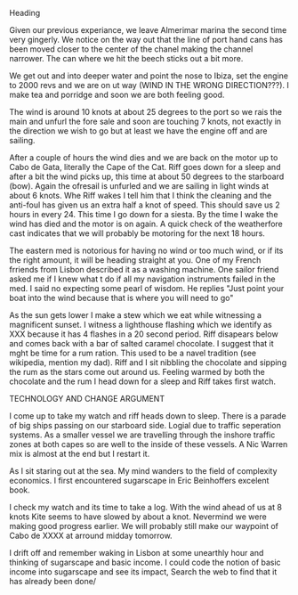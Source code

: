 
Heading


Given our previous experiance, we leave Almerimar marina the second time very gingerly.  We notice on the way out that the line of port hand cans has been moved closer to the center of the chanel making the channel narrower. The can where we hit the beech sticks out a bit more.

We get out and into deeper water and point the nose to Ibiza, set the engine to 2000 revs and we are on ut way (WIND IN THE WRONG DIRECTION???). I make tea and porridge and soon we are both feeling good. 

The wind is around 10 knots at about 25 degrees to the port so we rais the main and unfurl the fore sale and soon are touching 7 knots, not exactly in the direction we wish to go but at least we have the engine off and are sailing.

After a couple of hours the wind dies and we are back on the motor up to Cabo de Gata, literally the Cape of the Cat. Riff goes down for a sleep and after a bit the wind picks up, this time at about 50 degrees to the starboard (bow). Again the ofresail is unfurled and we are sailing in light winds at about 6 knots. Whe  Riff wakes I tell him that I think the cleaning and the anti-foul has given us an extra half a knot of speed. This should save us 2 hours in every 24. This time I go down for a siesta. By the time I wake the wind has died and the motor is on again. A quick check of the weatherfore cast indicates that we will probably be motoring for the next 18 hours.

The eastern med is notorious for having no wind or too much wind, or if its the right amount, it will be heading straight at you. One of my French frriends from Lisbon described it as a washing machine. One sailor friend asked me if I knew what t do if all my navigation instruments failed in the med. I said no expecting some pearl of wisdom. He replies "Just point your boat into the wind because that is where you will need to go"

As the sun gets lower I make a stew which we eat while witnessing a magnificent sunset. I witness a lighthouse flashing which we identify as XXX because it has 4 flashes in a 20 second period. Riff disapears below and comes back with a bar of salted caramel chocolate. I suggest that it mght be time for a rum ration. This used to be a navel tradition (see wikipedia, mention my dad). Riff and I sit nibbling the chocolate and sipping the rum as the stars come out around us. Feeling warmed by both the chocolate and the rum I head down for a sleep and Riff takes first watch.

TECHNOLOGY AND CHANGE ARGUMENT

I come up to take my watch and riff heads down to sleep. There is a parade of big ships passing on our starboard side. Logial due to traffic seperation systems. As a smaller vessel we are travelling through the inshore traffic zones at both capes so are well to the inside of these vessels. A Nic Warren mix is almost at the end but I restart it. 

As I sit staring out at the sea. My mind wanders to the field of complexity economics. I first encountered sugarscape in Eric Beinhoffers excelent book.

I check my watch and its time to take a log. With the wind ahead of us at 8 knots Kite seems to have slowed by about a knot. Nevermind we were making good progress earlier. We will probably still make our waypoint of Cabo de XXXX at arround midday tomorrow.

I drift off and remember waking in Lisbon at some unearthly hour and thinking of sugarscape and basic income. I could code the notion of basic income into sugarscape and see its impact, Search the web to find that it has already been done/

 